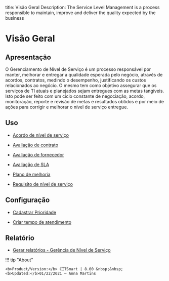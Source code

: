title: Visão Geral
Description: The Service Level Management is a process responsible to maintain, improve and deliver the quality expected by the business
# Visão Geral

Apresentação
----------------

O Gerenciamento de Nível de Serviço é um processo responsável por manter, melhorar e entregar a qualidade esperada pelo negócio, através de acordos, contratos, medindo o desempenho, justificando os custos relacionados ao negócio. O mesmo tem como objetivo assegurar que os serviços de TI atuais e planejados sejam entregues com as metas tangíveis. Isto pode ser feito com um ciclo constante de negociação, acordo, monitoração, reporte e revisão de metas e resultados obtidos e por meio de ações para corrigir e melhorar o nível de serviço entregue.

Uso
-------

- [Acordo de nível de serviço](/pt-br/citsmart-platform-8/processes/service-level/use/service-level-agreement.html)

- [Avaliação de contrato](/pt-br/citsmart-platform-8/processes/service-level/use/contract-evaluation.html)

- [Avaliação de fornecedor](/pt-br/citsmart-platform-8/processes/service-level/use/provider-evaluation.html)

- [Avaliação de SLA](/pt-br/citsmart-platform-8/processes/service-level/use/SLA-evaluation.html)

- [Plano de melhoria](/pt-br/citsmart-platform-8/processes/service-level/use/improvement-plan.html)

- [Requisito de nível de serviço](/pt-br/citsmart-platform-8/processes/service-level/use/service-level-requirement.html)

Configuração
-----------------

- [Cadastrar Prioridade](/pt-br/citsmart-platform-8/processes/portfolio-and-catalog/configuration/register-priority.html)

- [Criar tempo de atendimento](/pt-br/citsmart-platform-8/processes/service-level/configuration/create-time-attendance.html)

Relatório
----------

- [Gerar relatórios - Gerência de Nível de Serviço](/pt-br/citsmart-platform-8/processes/service-level/configuration/reports-service-level-management.html)

!!! tip "About"

    <b>Product/Version:</b> CITSmart | 8.00 &nbsp;&nbsp;
    <b>Updated:</b>01/22/2021 – Anna Martins
